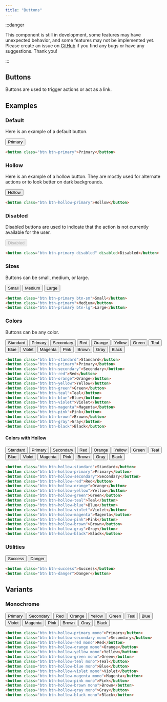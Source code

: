 ```yaml
---
title: "Buttons"
---
```


<head>
    <link rel="stylesheet" href="/HypeTML/0.9.0.css"/>
</head>

:::danger

This component is still in development, some features may have unexpected behavior, and some features may not be implemented yet. Please create an issue on [GitHub](https://github.com/dothtmlqc/hypetml/issues) if you find any bugs or have any suggestions. Thank you!

:::

## Buttons

Buttons are used to trigger actions or act as a link.

## Examples

### Default

Here is an example of a default button.

<button className="btn btn-primary my-1">Primary</button>

```html
<button class="btn btn-primary">Primary</button>
```

### Hollow

Here is an example of a hollow button. They are mostly used for alternate actions or to look better on dark backgrounds.

<button className="btn btn-hollow-primary my-1">Hollow</button>

```html
<button class="btn btn-hollow-primary">Hollow</button>
```

### Disabled

Disabled buttons are used to indicate that the action is not currently available for the user.

<button className="btn btn-primary my-1 disabled" disabled>Disabled</button>

```html
<button class="btn btn-primary disabled" disabled>Disabled</button>
```

### Sizes

Buttons can be small, medium, or large.

<button className="btn btn-primary btn-sm my-1 mx-1">Small</button>
<button className="btn btn-primary my-1 mx-1">Medium</button>
<button className="btn btn-primary btn-lg my-1 mx-1">Large</button>

```html
<button class="btn btn-primary btn-sm">Small</button>
<button class="btn btn-primary">Medium</button>
<button class="btn btn-primary btn-lg">Large</button>
```

### Colors

Buttons can be any color.

<button className="btn btn-standard my-1 mx-1">Standard</button>
<button className="btn btn-primary my-1 mx-1">Primary</button>
<button className="btn btn-secondary my-1 mx-1">Secondary</button>
<button className="btn btn-red my-1 mx-1">Red</button>
<button className="btn btn-orange my-1 mx-1">Orange</button>
<button className="btn btn-yellow my-1 mx-1">Yellow</button>
<button className="btn btn-green my-1 mx-1">Green</button>
<button className="btn btn-teal my-1 mx-1">Teal</button>
<button className="btn btn-blue my-1 mx-1">Blue</button>
<button className="btn btn-violet my-1 mx-1">Violet</button>
<button className="btn btn-magenta my-1 mx-1">Magenta</button>
<button className="btn btn-pink my-1 mx-1">Pink</button>
<button className="btn btn-brown my-1 mx-1">Brown</button>
<button className="btn btn-gray my-1 mx-1">Gray</button>
<button className="btn btn-black my-1 mx-1">Black</button>

```html
<button class="btn btn-standard">Standard</button>
<button class="btn btn-primary">Primary</button>
<button class="btn btn-secondary">Secondary</button>
<button class="btn btn-red">Red</button>
<button class="btn btn-orange">Orange</button>
<button class="btn btn-yellow">Yellow</button>
<button class="btn btn-green">Green</button>
<button class="btn btn-teal">Teal</button>
<button class="btn btn-blue">Blue</button>
<button class="btn btn-violet">Violet</button>
<button class="btn btn-magenta">Magenta</button>
<button class="btn btn-pink">Pink</button>
<button class="btn btn-brown">Brown</button>
<button class="btn btn-gray">Gray</button>
<button class="btn btn-black">Black</button>
```

#### Colors with Hollow

<button className="btn btn-hollow-standard my-1 mx-1">Standard</button>
<button className="btn btn-hollow-primary my-1 mx-1">Primary</button>
<button className="btn btn-hollow-secondary my-1 mx-1">Secondary</button>
<button className="btn btn-hollow-red my-1 mx-1">Red</button>
<button className="btn btn-hollow-orange my-1 mx-1">Orange</button>
<button className="btn btn-hollow-yellow my-1 mx-1">Yellow</button>
<button className="btn btn-hollow-green my-1 mx-1">Green</button>
<button className="btn btn-hollow-teal my-1 mx-1">Teal</button>
<button className="btn btn-hollow-blue my-1 mx-1">Blue</button>
<button className="btn btn-hollow-violet my-1 mx-1">Violet</button>
<button className="btn btn-hollow-magenta my-1 mx-1">Magenta</button>
<button className="btn btn-hollow-pink my-1 mx-1">Pink</button>
<button className="btn btn-hollow-brown my-1 mx-1">Brown</button>
<button className="btn btn-hollow-gray my-1 mx-1">Gray</button>
<button className="btn btn-hollow-black my-1 mx-1">Black</button>

```html
<button class="btn btn-hollow-standard">Standard</button>
<button class="btn btn-hollow-primary">Primary</button>
<button class="btn btn-hollow-secondary">Secondary</button>
<button class="btn btn-hollow-red">Red</button>
<button class="btn btn-hollow-orange">Orange</button>
<button class="btn btn-hollow-yellow">Yellow</button>
<button class="btn btn-hollow-green">Green</button>
<button class="btn btn-hollow-teal">Teal</button>
<button class="btn btn-hollow-blue">Blue</button>
<button class="btn btn-hollow-violet">Violet</button>
<button class="btn btn-hollow-magenta">Magenta</button>
<button class="btn btn-hollow-pink">Pink</button>
<button class="btn btn-hollow-brown">Brown</button>
<button class="btn btn-hollow-gray">Gray</button>
<button class="btn btn-hollow-black">Black</button>

```

### Utilities

<button className="btn btn-success my-1 mx-1">Success</button>
<button className="btn btn-danger my-1 mx-1">Danger</button>

```html
<button class="btn btn-success">Success</button>
<button class="btn btn-danger">Danger</button>
```

## Variants

### Monochrome

<button className="btn btn-hollow-primary mono my-1 mx-1">Primary</button>
<button className="btn btn-hollow-secondary mono my-1 mx-1">Secondary</button>
<button className="btn btn-hollow-red mono my-1 mx-1">Red</button>
<button className="btn btn-hollow-orange mono my-1 mx-1">Orange</button>
<button className="btn btn-hollow-yellow mono my-1 mx-1">Yellow</button>
<button className="btn btn-hollow-green mono my-1 mx-1">Green</button>
<button className="btn btn-hollow-teal mono my-1 mx-1">Teal</button>
<button className="btn btn-hollow-blue mono my-1 mx-1">Blue</button>
<button className="btn btn-hollow-violet mono my-1 mx-1">Violet</button>
<button className="btn btn-hollow-magenta mono my-1 mx-1">Magenta</button>
<button className="btn btn-hollow-pink mono my-1 mx-1">Pink</button>
<button className="btn btn-hollow-brown mono my-1 mx-1">Brown</button>
<button className="btn btn-hollow-gray mono my-1 mx-1">Gray</button>
<button className="btn btn-hollow-black mono my-1 mx-1">Black</button>

```html
<button class="btn btn-hollow-primary mono">Primary</button>
<button class="btn btn-hollow-secondary mono">Secondary</button>
<button class="btn btn-hollow-red mono">Red</button>
<button class="btn btn-hollow-orange mono">Orange</button>
<button class="btn btn-hollow-yellow mono">Yellow</button>
<button class="btn btn-hollow-green mono">Green</button>
<button class="btn btn-hollow-teal mono">Teal</button>
<button class="btn btn-hollow-blue mono">Blue</button>
<button class="btn btn-hollow-violet mono">Violet</button>
<button class="btn btn-hollow-magenta mono">Magenta</button>
<button class="btn btn-hollow-pink mono">Pink</button>
<button class="btn btn-hollow-brown mono">Brown</button>
<button class="btn btn-hollow-gray mono">Gray</button>
<button class="btn btn-hollow-black mono">Black</button>
```

